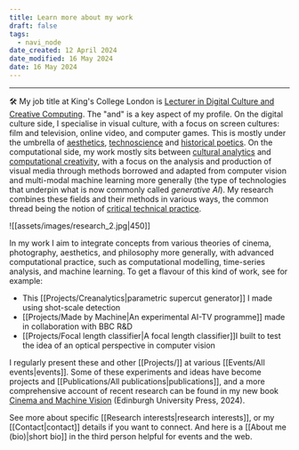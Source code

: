 ```yaml
---
title: Learn more about my work
draft: false
tags:
  - navi_node
date_created: 12 April 2024
date_modified: 16 May 2024
date: 16 May 2024
---
```

---

🛠️ My job title at King's College London is [Lecturer in Digital Culture and Creative Computing](https://www.kcl.ac.uk/people/daniel-chavez-heras). The "and" is a key aspect of my profile. On the digital culture side, I specialise in visual culture, with a focus on screen cultures: film and television, online video, and computer games. This is mostly under the umbrella of [aesthetics](https://plato.stanford.edu/entries/aesthetic-concept/), [technoscience](https://en.wikipedia.org/wiki/Technoscience) and [historical poetics](https://en.wikipedia.org/wiki/Historical_poetics). On the computational side, my work mostly sits between [cultural analytics](https://en.wikipedia.org/wiki/Cultural_analytics) and [computational creativity](https://en.wikipedia.org/wiki/Computational_creativity), with a focus on the analysis and production of visual media through methods borrowed and adapted from computer vision and multi-modal machine learning more generally (the type of technologies that underpin what is now commonly called _generative AI_). My research combines these fields and their methods in various ways, the common thread being the notion of [critical technical practice](https://pages.gseis.ucla.edu/faculty/agre/critical.html).

![[assets/images/research_2.jpg|450]]

In my work I aim to integrate concepts from various theories of cinema, photography, aesthetics, and philosophy more generally, with advanced computational practice, such as computational modelling, time-series analysis, and machine learning. To get a flavour of this kind of work, see for example:

- This [[Projects/Creanalytics|parametric supercut generator]] I made using shot-scale detection
- [[Projects/Made by Machine|An experimental AI-TV programme]] made in collaboration with BBC R&D
- [[Projects/Focal length classifier|A focal length classifier]]I built to test the idea of an optical perspective in computer vision

I regularly present these and other [[Projects/]] at various [[Events/All events|events]]. Some of these experiments and ideas have become projects and [[Publications/All publications|publications]], and a more comprehensive account of recent research can be found in my new book [Cinema and Machine Vision](https://edinburghuniversitypress.com/book-cinema-and-machine-vision.html) (Edinburgh University Press, 2024). 

See more about specific [[Research interests|research interests]], or my [[Contact|contact]] details if you want to connect. And here is a [[About me (bio)|short bio]] in the third person helpful for events and the web.
